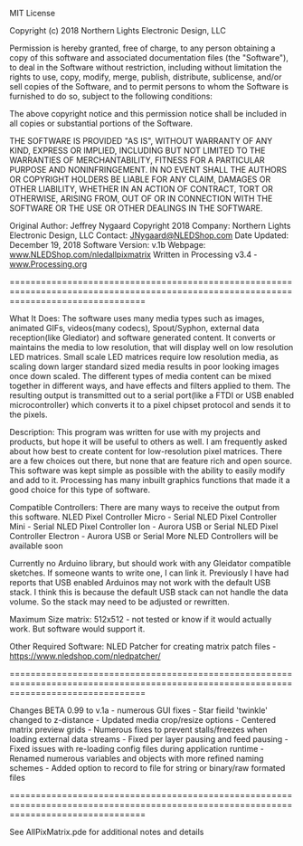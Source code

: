  MIT License
 
 Copyright (c) 2018 Northern Lights Electronic Design, LLC
 
 Permission is hereby granted, free of charge, to any person obtaining a copy
 of this software and associated documentation files (the "Software"), to deal
 in the Software without restriction, including without limitation the rights
 to use, copy, modify, merge, publish, distribute, sublicense, and/or sell
 copies of the Software, and to permit persons to whom the Software is
 furnished to do so, subject to the following conditions:
 
 The above copyright notice and this permission notice shall be included in all
 copies or substantial portions of the Software.
 
 THE SOFTWARE IS PROVIDED "AS IS", WITHOUT WARRANTY OF ANY KIND, EXPRESS OR
 IMPLIED, INCLUDING BUT NOT LIMITED TO THE WARRANTIES OF MERCHANTABILITY,
 FITNESS FOR A PARTICULAR PURPOSE AND NONINFRINGEMENT. IN NO EVENT SHALL THE
 AUTHORS OR COPYRIGHT HOLDERS BE LIABLE FOR ANY CLAIM, DAMAGES OR OTHER
 LIABILITY, WHETHER IN AN ACTION OF CONTRACT, TORT OR OTHERWISE, ARISING FROM,
 OUT OF OR IN CONNECTION WITH THE SOFTWARE OR THE USE OR OTHER DEALINGS IN THE
 SOFTWARE.
 
 Original Author: Jeffrey Nygaard
 Copyright 2018
 Company: Northern Lights Electronic Design, LLC
 Contact: JNygaard@NLEDShop.com
 Date Updated: December 19, 2018 
 Software Version:  v.1b
 Webpage: www.NLEDShop.com/nledallpixmatrix
 Written in Processing v3.4  - www.Processing.org
 
 ======================================================================================================================================
 
What It Does:
The software uses many media types such as images, animated GIFs, videos(many codecs), Spout/Syphon, external data reception(like Glediator) and software
generated content. It converts or maintains the media to low resolution, that will display well on low resolution LED matrices. Small scale LED matrices
require low resolution media, as scaling down larger standard sized media results in poor looking images once down scaled. The different types of 
media content can be mixed together in different ways, and have effects and filters applied to them. The resulting output is transmitted out to a serial
port(like a FTDI or USB enabled microcontroller) which converts it to a pixel chipset protocol and sends it to the pixels.

Description:
This program was written for use with my projects and products, but hope it will be useful to others as well. I am frequently asked about how best to 
create content for low-resolution pixel matrices. There are a few choices out there, but none that are feature rich and open source. This software was 
kept simple as possible with the ability to easily modify and add to it. Processing has many inbuilt graphics functions that made it a good choice for 
this type of software.

Compatible Controllers: There are many ways to receive the output from this software.
NLED Pixel Controller Micro - Serial
NLED Pixel Controller Mini - Serial
NLED Pixel Controller Ion - Aurora USB or Serial
NLED Pixel Controller Electron - Aurora USB or Serial
More NLED Controllers will be available soon

Currently no Arduino library, but should work with any Gleidator compatible sketches. If someone wants to write one, I can link it.
Previously I have had reports that USB enabled Arduinos may not work with the default USB stack. I think this is because the default USB stack
can not handle the data volume. So the stack may need to be adjusted or rewritten.

Maximum Size matrix: 512x512 - not tested or know if it would actually work. But software would support it.

Other Required Software:
NLED Patcher for creating matrix patch files - https://www.nledshop.com/nledpatcher/

 ======================================================================================================================================
 
Changes BETA 0.99 to v.1a
	- numerous GUI fixes
	- Star fieild 'twinkle' changed to z-distance
	- Updated media crop/resize options
	- Centered matrix preview grids
	- Numerous fixes to prevent stalls/freezes when loading external data streams
	- Fixed per layer pausing and feed pausing
	- Fixed issues with re-loading config files during application runtime
	- Renamed numerous variables and objects with more refined naming schemes
	- Added option to record to file for string or binary/raw formated files
	
======================================================================================================================================

See AllPixMatrix.pde for additional notes and details

